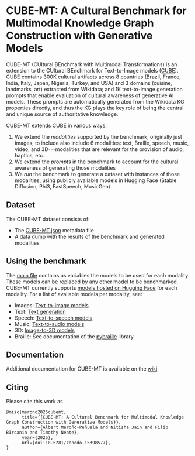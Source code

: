# CUBE-MT: A Cultural Benchmark for Multimodal Knowledge Graph Construction with Generative Models

CUBE-MT (CUltural BEnchmark with Multimodal Transformations) is an extension to the CUltural BEnchmark for Text-to-Image models ([CUBE](https://github.com/google-research-datasets/cube/tree/main)). CUBE contains 300K cultural artifacts across 8 countries (Brazil, France, India, Italy, Japan, Nigeria, Turkey, and USA) and 3 domains (cuisine, landmarks, art) extracted from Wikidata; and 1K text-to-image generation prompts that enable evaluation of cultural awareness of generative AI models. 
These prompts are automatically generated from the Wikidata KG properties directly, and thus the KG plays the key role of being the central and unique source of authoritative knowledge.

CUBE-MT extends CUBE in various ways:

1. We extend the *modalities* supported by the benchmark, originally just images, to include also include 6  modalities: text, Braille, speech, music, video, and 3D---modalities that are relevant for the provision of audio, haptics, etc.
2. We extend the *prompts* in the benchmark to account for the cultural awareness of generating those modalities
3. We *run* the benchmark to generate a dataset with instances of those modalities, using publicly available models in Hugging Face (Stable Diffusion, Phi3, FastSpeech, MusicGen)

## Dataset

The CUBE-MT dataset consists of:

*  The [CUBE-MT.json](CUBE-MT.json)  metadata file
*  A [data dump](https://emckclac-my.sharepoint.com/:u:/g/personal/k2037030_kcl_ac_uk/EXq1lYs06n1Lg_flWv1mM0kBvrxFMSVRcx5R21JXKpJrMQ?e=rDQiFQ) with the results of the benchmark and generated modalities

## Using the benchmark

The [main file](mt.ipynb) contains as variables the models to be used for each modality. These models can be replaced by any other model to be benchmarked. CUBE-MT currently supports [models hosted on Hugging Face](https://huggingface.co/models?sort=trending) for each modality. For a list of available models per modality, see:

* Images: [Text-to-image models](https://huggingface.co/models?pipeline_tag=text-to-image&sort=trending)
* Text: [Text generation](https://huggingface.co/models?pipeline_tag=text-generation&sort=trending)
* Speech: [Text-to-speech models](https://huggingface.co/models?pipeline_tag=text-to-speech&sort=trending)
* Music: [Text-to-audio models](https://huggingface.co/models?pipeline_tag=text-to-audio&sort=trending)
* 3D: [Image-to-3D models](https://huggingface.co/models?pipeline_tag=image-to-3d&sort=trending)
* Braille: See documentation of the [pybraille](https://pypi.org/project/pybraille/) library

## Documentation

Additional documentation for CUBE-MT is available on the [wiki](https://github.com/albertmeronyo/CUBE-MT/wiki)

## Citing

Please cite this work as

```
@misc{merono2025cubemt,
      title={{CUBE-MT: A Cultural Benchmark for Multimodal Knowledge Graph Construction with Generative Models}}, 
      author={Albert Meroño-Peñuela and Nitisha Jain and Filip BIrcanin and Timothy Neate},
      year={2025},
      url={doi:10.5281/zenodo.15398577}, 
}
```

